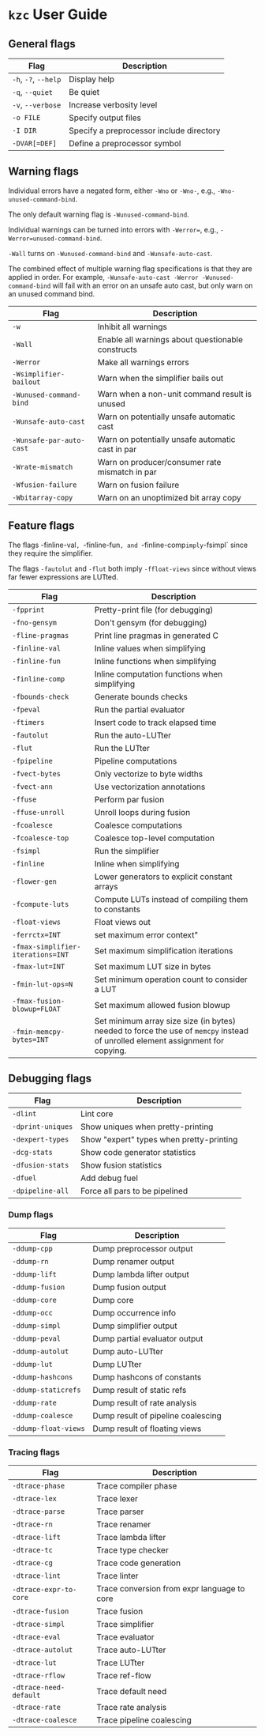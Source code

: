 # `kzc` User Guide

## General flags

| Flag                 | Description |
| ---                  | --- |
| `-h`, `-?`, `--help` | Display help |
| `-q`, `--quiet`      | Be quiet |
| `-v`, `--verbose`    | Increase verbosity level |
| `-o FILE`            | Specify output files |
| `-I DIR`             | Specify a preprocessor include directory |
| `-DVAR[=DEF]`        | Define a preprocessor symbol |

## Warning flags

Individual errors have a negated form, either `-Wno` or `-Wno-`, e.g.,
`-Wno-unused-command-bind`.

The only default warning flag is `-Wunused-command-bind`.

Individual warnings can be turned into errors with `-Werror=`, e.g.,
`-Werror=unused-command-bind`.

`-Wall` turns on `-Wunused-command-bind` and `-Wunsafe-auto-cast`.

The combined effect of multiple warning flag specifications is that they are
applied in order. For example, `-Wunsafe-auto-cast -Werror
-Wunused-command-bind` will fail with an error on an unsafe auto cast, but only
warn on an unused command bind.

| Flag                     | Description |
| ---                      | --- |
| `-w`                     | Inhibit all warnings |
| `-Wall`                  | Enable all warnings about questionable constructs |
| `-Werror`                | Make all warnings errors |
| `-Wsimplifier-bailout`   | Warn when the simplifier bails out|
| `-Wunused-command-bind`  | Warn when a non-unit command result is unused|
| `-Wunsafe-auto-cast`     | Warn on potentially unsafe automatic cast|
| `-Wunsafe-par-auto-cast` | Warn on potentially unsafe automatic cast in par|
| `-Wrate-mismatch`        | Warn on producer/consumer rate mismatch in par|
| `-Wfusion-failure`       | Warn on fusion failure|
| `-Wbitarray-copy`        | Warn on an unoptimized bit array copy|

## Feature flags

The flags -finline-val`, `-finline-fun`, and `-finline-comp` imply `-fsimpl`
since they require the simplifier.

The flags `-fautolut` and `-flut` both imply `-ffloat-views` since without views
far fewer expressions are LUTted.

| Flag             | Description |
| ---              | --- |
| `-fpprint`       | Pretty-print file (for debugging) |
| `-fno-gensym`    | Don't gensym (for debugging) |
| `-fline-pragmas` | Print line pragmas in generated C |
| `-finline-val`   | Inline values when simplifying |
| `-finline-fun`   | Inline functions when simplifying |
| `-finline-comp`  | Inline computation functions when simplifying |
| `-fbounds-check` | Generate bounds checks |
| `-fpeval`        | Run the partial evaluator |
| `-ftimers`       | Insert code to track elapsed time |
| `-fautolut`      | Run the auto-LUTter |
| `-flut`          | Run the LUTter |
| `-fpipeline`     | Pipeline computations |
| `-fvect-bytes`   | Only vectorize to byte widths |
| `-fvect-ann`     | Use vectorization annotations |
| `-ffuse`         | Perform par fusion |
| `-ffuse-unroll`  | Unroll loops during fusion |
| `-fcoalesce`     | Coalesce computations |
| `-fcoalesce-top` | Coalesce top-level computation |
| `-fsimpl`        | Run the simplifier|
| `-finline`       | Inline when simplifying|
| `-flower-gen`    | Lower generators to explicit constant arrays |
| `-fcompute-luts` | Compute LUTs instead of compiling them to constants |
| `-float-views`   | Float views out |
| `-ferrctx=INT`                    | set maximum error context"
| `-fmax-simplifier-iterations=INT` | Set maximum simplification iterations|
| `-fmax-lut=INT`                   | Set maximum LUT size in bytes|
| `-fmin-lut-ops=N`                 | Set minimum operation count to consider a LUT|
| `-fmax-fusion-blowup=FLOAT`       | Set maximum allowed fusion blowup|
| `-fmin-memcpy-bytes=INT`          | Set minimum array size size (in bytes) needed to force the use of `memcpy` instead of unrolled element assignment for copying. |

## Debugging flags

| Flag              | Description |
| ---               | --- |
| `-dlint`          | Lint core |
| `-dprint-uniques` | Show uniques when pretty-printing |
| `-dexpert-types`  | Show "expert" types when pretty-printing |
| `-dcg-stats`      | Show code generator statistics |
| `-dfusion-stats`  | Show fusion statistics |
| `-dfuel`          | Add debug fuel |
| `-dpipeline-all`  | Force all pars to be pipelined |

### Dump flags

| Flag                 | Description |
| ---                  | --- |
| `-ddump-cpp`         | Dump preprocessor output |
| `-ddump-rn`          | Dump renamer output |
| `-ddump-lift`        | Dump lambda lifter output |
| `-ddump-fusion`      | Dump fusion output |
| `-ddump-core`        | Dump core |
| `-ddump-occ`         | Dump occurrence info |
| `-ddump-simpl`       | Dump simplifier output |
| `-ddump-peval`       | Dump partial evaluator output |
| `-ddump-autolut`     | Dump auto-LUTter |
| `-ddump-lut`         | Dump LUTter |
| `-ddump-hashcons`    | Dump hashcons of constants |
| `-ddump-staticrefs`  | Dump result of static refs |
| `-ddump-rate`        | Dump result of rate analysis |
| `-ddump-coalesce`    | Dump result of pipeline coalescing |
| `-ddump-float-views` | Dump result of floating views |

### Tracing flags

| Flag                   | Description |
| ---                    | --- |
| `-dtrace-phase`        | Trace compiler phase |
| `-dtrace-lex`          | Trace lexer |
| `-dtrace-parse`        | Trace parser |
| `-dtrace-rn`           | Trace renamer |
| `-dtrace-lift`         | Trace lambda lifter |
| `-dtrace-tc`           | Trace type checker |
| `-dtrace-cg`           | Trace code generation |
| `-dtrace-lint`         | Trace linter |
| `-dtrace-expr-to-core` | Trace conversion from expr language to core |
| `-dtrace-fusion`       | Trace fusion |
| `-dtrace-simpl`        | Trace simplifier |
| `-dtrace-eval`         | Trace evaluator |
| `-dtrace-autolut`      | Trace auto-LUTter |
| `-dtrace-lut`          | Trace LUTter |
| `-dtrace-rflow`        | Trace ref-flow |
| `-dtrace-need-default` | Trace default need |
| `-dtrace-rate`         | Trace rate analysis |
| `-dtrace-coalesce`     | Trace pipeline coalescing |
